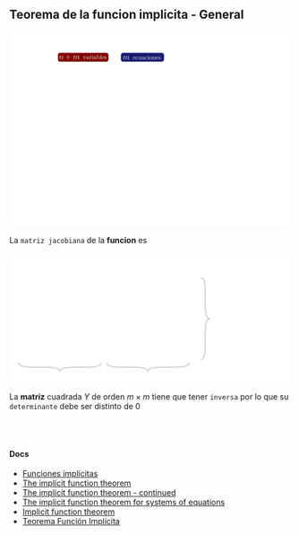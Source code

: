 ## Teorema de la funcion implicita - General 

![alt](./teorema-funcion-implicita.lnkspace.svg)

La `matriz jacobiana` de la **funcion** es

![alt](./matriz-jacobiana.lnkspace.svg)


La **matriz** cuadrada $Y$ de orden $m \times m$ tiene que tener `inversa` por lo que su `determinante` debe ser distinto de $0$

<br><br>

#### Docs

- [Funciones implícitas](https://www.youtube.com/watch?v=RgfQCra8yOs)
- [The implicit function theorem](https://www.youtube.com/watch?v=bk9IKHS5KbY)
- [The implicit function theorem - continued
](https://www.youtube.com/watch?v=QjpIGJm6TLQ)
- [The implicit function theorem for systems of equations](https://www.youtube.com/watch?v=B-lreG2iuG0)
- [Implicit function theorem](https://en.wikipedia.org/wiki/Implicit_function_theorem)
- [Teorema Función Implícita](https://www.youtube.com/watch?v=QjFxuH2ubO4)